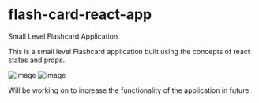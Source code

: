 # flash-card-react-app
Small Level Flashcard Application

This is a small level Flashcard application built using the concepts of react states and props. 

![image](https://github.com/anshumansinha18/flash-card-react-app/assets/39727166/29f79434-0c96-40eb-b182-df7e5eb22836)
![image](https://github.com/anshumansinha18/flash-card-react-app/assets/39727166/7ca01c99-18b7-4462-af13-7e079e1cc09c)

Will be working on to increase the functionality of the application in future.
